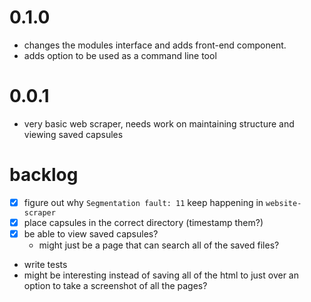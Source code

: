 # 0.1.0

- changes the modules interface and adds front-end component.
- adds option to be used as a command line tool

# 0.0.1

- very basic web scraper, needs work on maintaining structure and viewing saved capsules

# backlog

- [x] figure out why `Segmentation fault: 11` keep happening in `website-scraper`
- [x] place capsules in the correct directory (timestamp them?)
- [x] be able to view saved capsules?
    - might just be a page that can search all of the saved files?
- write tests
- might be interesting instead of saving all of the html to just over an option to take a screenshot of all the pages?
